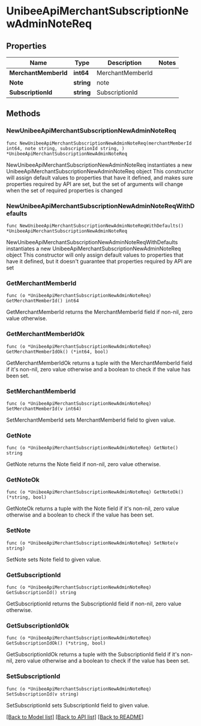 # UnibeeApiMerchantSubscriptionNewAdminNoteReq

## Properties

Name | Type | Description | Notes
------------ | ------------- | ------------- | -------------
**MerchantMemberId** | **int64** | MerchantMemberId | 
**Note** | **string** | note | 
**SubscriptionId** | **string** | SubscriptionId | 

## Methods

### NewUnibeeApiMerchantSubscriptionNewAdminNoteReq

`func NewUnibeeApiMerchantSubscriptionNewAdminNoteReq(merchantMemberId int64, note string, subscriptionId string, ) *UnibeeApiMerchantSubscriptionNewAdminNoteReq`

NewUnibeeApiMerchantSubscriptionNewAdminNoteReq instantiates a new UnibeeApiMerchantSubscriptionNewAdminNoteReq object
This constructor will assign default values to properties that have it defined,
and makes sure properties required by API are set, but the set of arguments
will change when the set of required properties is changed

### NewUnibeeApiMerchantSubscriptionNewAdminNoteReqWithDefaults

`func NewUnibeeApiMerchantSubscriptionNewAdminNoteReqWithDefaults() *UnibeeApiMerchantSubscriptionNewAdminNoteReq`

NewUnibeeApiMerchantSubscriptionNewAdminNoteReqWithDefaults instantiates a new UnibeeApiMerchantSubscriptionNewAdminNoteReq object
This constructor will only assign default values to properties that have it defined,
but it doesn't guarantee that properties required by API are set

### GetMerchantMemberId

`func (o *UnibeeApiMerchantSubscriptionNewAdminNoteReq) GetMerchantMemberId() int64`

GetMerchantMemberId returns the MerchantMemberId field if non-nil, zero value otherwise.

### GetMerchantMemberIdOk

`func (o *UnibeeApiMerchantSubscriptionNewAdminNoteReq) GetMerchantMemberIdOk() (*int64, bool)`

GetMerchantMemberIdOk returns a tuple with the MerchantMemberId field if it's non-nil, zero value otherwise
and a boolean to check if the value has been set.

### SetMerchantMemberId

`func (o *UnibeeApiMerchantSubscriptionNewAdminNoteReq) SetMerchantMemberId(v int64)`

SetMerchantMemberId sets MerchantMemberId field to given value.


### GetNote

`func (o *UnibeeApiMerchantSubscriptionNewAdminNoteReq) GetNote() string`

GetNote returns the Note field if non-nil, zero value otherwise.

### GetNoteOk

`func (o *UnibeeApiMerchantSubscriptionNewAdminNoteReq) GetNoteOk() (*string, bool)`

GetNoteOk returns a tuple with the Note field if it's non-nil, zero value otherwise
and a boolean to check if the value has been set.

### SetNote

`func (o *UnibeeApiMerchantSubscriptionNewAdminNoteReq) SetNote(v string)`

SetNote sets Note field to given value.


### GetSubscriptionId

`func (o *UnibeeApiMerchantSubscriptionNewAdminNoteReq) GetSubscriptionId() string`

GetSubscriptionId returns the SubscriptionId field if non-nil, zero value otherwise.

### GetSubscriptionIdOk

`func (o *UnibeeApiMerchantSubscriptionNewAdminNoteReq) GetSubscriptionIdOk() (*string, bool)`

GetSubscriptionIdOk returns a tuple with the SubscriptionId field if it's non-nil, zero value otherwise
and a boolean to check if the value has been set.

### SetSubscriptionId

`func (o *UnibeeApiMerchantSubscriptionNewAdminNoteReq) SetSubscriptionId(v string)`

SetSubscriptionId sets SubscriptionId field to given value.



[[Back to Model list]](../README.md#documentation-for-models) [[Back to API list]](../README.md#documentation-for-api-endpoints) [[Back to README]](../README.md)



